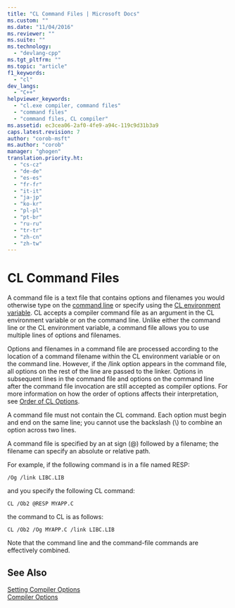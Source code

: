 ```yaml
---
title: "CL Command Files | Microsoft Docs"
ms.custom: ""
ms.date: "11/04/2016"
ms.reviewer: ""
ms.suite: ""
ms.technology: 
  - "devlang-cpp"
ms.tgt_pltfrm: ""
ms.topic: "article"
f1_keywords: 
  - "cl"
dev_langs: 
  - "C++"
helpviewer_keywords: 
  - "cl.exe compiler, command files"
  - "command files"
  - "command files, CL compiler"
ms.assetid: ec3cea06-2af0-4fe9-a94c-119c9d31b3a9
caps.latest.revision: 7
author: "corob-msft"
ms.author: "corob"
manager: "ghogen"
translation.priority.ht: 
  - "cs-cz"
  - "de-de"
  - "es-es"
  - "fr-fr"
  - "it-it"
  - "ja-jp"
  - "ko-kr"
  - "pl-pl"
  - "pt-br"
  - "ru-ru"
  - "tr-tr"
  - "zh-cn"
  - "zh-tw"
---
```

# CL Command Files
A command file is a text file that contains options and filenames you would otherwise type on the [command line](../../build/reference/compiler-command-line-syntax.md) or specify using the [CL environment variable](../../build/reference/cl-environment-variables.md). CL accepts a compiler command file as an argument in the CL environment variable or on the command line. Unlike either the command line or the CL environment variable, a command file allows you to use multiple lines of options and filenames.  
  
 Options and filenames in a command file are processed according to the location of a command filename within the CL environment variable or on the command line. However, if the /link option appears in the command file, all options on the rest of the line are passed to the linker. Options in subsequent lines in the command file and options on the command line after the command file invocation are still accepted as compiler options. For more information on how the order of options affects their interpretation, see [Order of CL Options](../../build/reference/order-of-cl-options.md).  
  
 A command file must not contain the CL command. Each option must begin and end on the same line; you cannot use the backslash (\\) to combine an option across two lines.  
  
 A command file is specified by an at sign (@) followed by a filename; the filename can specify an absolute or relative path.  
  
 For example, if the following command is in a file named RESP:  
  
```  
/Og /link LIBC.LIB  
```  
  
 and you specify the following CL command:  
  
```  
CL /Ob2 @RESP MYAPP.C  
```  
  
 the command to CL is as follows:  
  
```  
CL /Ob2 /Og MYAPP.C /link LIBC.LIB  
```  
  
 Note that the command line and the command-file commands are effectively combined.  
  
## See Also  
 [Setting Compiler Options](../../build/reference/setting-compiler-options.md)   
 [Compiler Options](../../build/reference/compiler-options.md)
